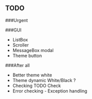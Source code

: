 TODO
----

###Urgent

###GUI
- ListBox
- Scroller
- MessageBox modal
- Theme button

###After all
- Better theme white
- Theme dynamic White/Black ?
- Checking TODO Check
- Error checking - Exception handling
